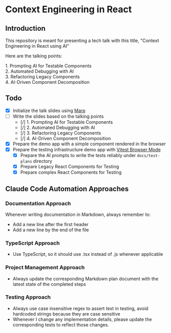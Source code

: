 # Context Engineering in React

## Introduction

This repository is meant for presenting a tech talk with this title, "Context
Engineering in React using AI"

Here are the talking points:

1.⁠ ⁠Prompting AI for Testable Components\
2.⁠ ⁠⁠Automated Debugging with AI\
3.⁠ ⁠⁠Refactoring Legacy Components\
4.⁠ ⁠⁠AI-Driven Component Decomposition

## Todo

- [x] Initialize the talk slides using [Marp](https://marp.app/)
- [ ] Write the slides based on the talking points
  - [/] 1.⁠ ⁠Prompting AI for Testable Components
  - [/] 2.⁠ ⁠⁠Automated Debugging with AI
  - [/] 3.⁠ ⁠⁠Refactoring Legacy Components
  - [/] 4.⁠ ⁠⁠AI-Driven Component Decomposition
- [x] Prepare the demo app with a simple component rendered in the browser
- [x] Prepare the testing infrastructure demo app with
      [Vitest Browser Mode](https://vitest.dev/guide/browser/)
  - [x] Prepare the AI prompts to write the tests reliably under `docs/test-plans`
    directory
  - [x] Prepare Legacy React Components for Testing
  - [x] Prepare complex React Components for Testing

## Claude Code Automation Approaches

### Documentation Approach

Whenever writing documentation in Markdown, always remember to:

- Add a new line after the first header
- Add a new line by the end of the file

### TypeScript Approach

- Use TypeScript, so it should use .tsx instead of .js whenever applicable

### Project Management Approach

- Always update the corresponding Markdown plan document with the latest state
  of the completed steps

### Testing Approach

- Always use case insensitive regex to assert text in testing, avoid hardcoded
  strings because they are case sensitive
- Whenever I change any implementation details, please update the corresponding tests to reflect those changes.
